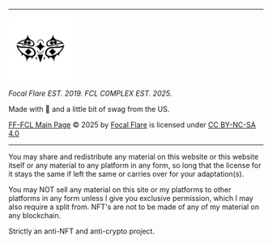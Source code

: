 <!-- _footer.md -->

---

<img src="favicon.png" width="25%">

*Focal Flare EST. 2019. FCL C0MPLEX EST. 2025.*

Made with 🖤 and a little bit of swag from the US.

<!-- ***"F2U Art & Free Art" © 2024 by Focal Flare is licensed under CC BY-NC-SA 4.0. To view a copy of this license, visit  [http://creativecommons.org/licenses/by-nc-sa/4.0/](http://creativecommons.org/licenses/by-nc-sa/4.0/).*** -->
<a href="https://github.com/FocalFlare/FocalFlare-MD-Page">FF-FCL Main Page</a> © 2025 by <a href="https://focalflare.carrd.co">Focal Flare</a> is licensed under <a href="https://creativecommons.org/licenses/by-nc-sa/4.0/">CC BY-NC-SA 4.0</a><img src="https://mirrors.creativecommons.org/presskit/icons/cc.svg" alt="" style="max-width: 1em;max-height:1em;margin-left: .2em;"><img src="https://mirrors.creativecommons.org/presskit/icons/by.svg" alt="" style="max-width: 1em;max-height:1em;margin-left: .2em;"><img src="https://mirrors.creativecommons.org/presskit/icons/nc.svg" alt="" style="max-width: 1em;max-height:1em;margin-left: .2em;"><img src="https://mirrors.creativecommons.org/presskit/icons/sa.svg" alt="" style="max-width: 1em;max-height:1em;margin-left: .2em;">

---

You may share and redistribute any material on this website or this website itself or any material to any platform in any form, so long that the license for it stays the same if left the same or carries over for your adaptation(s).

You may NOT sell any material on this site or my platforms to other platforms in any form unless I give you exclusive permission, which I may also require a split from. NFT's are not to be made of any of my material on any blockchain.


Strictly an anti-NFT and anti-crypto project.

